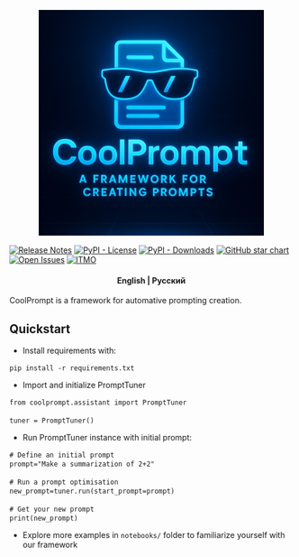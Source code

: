 <p align="center">
    <img src="docs/images/coolprompt_logo_blue.png" alt="logo" height='400px' width='400px'>
</p>

[![Release Notes](https://img.shields.io/github/release/CTLab-ITMO/CoolPrompt?style=flat-square)](https://github.com/CTLab-ITMO/CoolPrompt/releases)
[![PyPI - License](https://img.shields.io/github/license/CTLab-ITMO/CoolPrompt?style=BadgeStyleOptions.DEFAULT&logo=opensourceinitiative&logoColor=white&color=blue)](https://opensource.org/license/apache-2-0)
[![PyPI - Downloads](https://img.shields.io/pypi/dm/coolprompt?style=flat-square)](https://pypistats.org/packages/coolprompt)
[![GitHub star chart](https://img.shields.io/github/stars/CTLab-ITMO/CoolPrompt?style=flat-square)](https://star-history.com/#CTLab-ITMO/CoolPrompt)
[![Open Issues](https://img.shields.io/github/issues-raw/CTLab-ITMO/CoolPrompt?style=flat-square)](https://github.com/CTLab-ITMO/CoolPrompt/issues)
[![ITMO](https://raw.githubusercontent.com/aimclub/open-source-ops/43bb283758b43d75ec1df0a6bb4ae3eb20066323/badges/ITMO_badge.svg)](https://itmo.ru/)

<h4 align="center">
    <p>
        <b>English</b> |
        <a>Русский</a>
    </p>
</h4>

CoolPrompt is a framework for automative prompting creation.


## Quickstart

- Install requirements with:
```
pip install -r requirements.txt
```
- Import and initialize PromptTuner
```
from coolprompt.assistant import PromptTuner

tuner = PromptTuner()
```
- Run PromptTuner instance with initial prompt:
```
# Define an initial prompt
prompt="Make a summarization of 2+2"

# Run a prompt optimisation
new_prompt=tuner.run(start_prompt=prompt)

# Get your new prompt
print(new_prompt)
```
- Explore more examples in `notebooks/` folder to familiarize yourself with our framework
